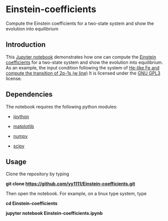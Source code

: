 # Einstein-coefficients
Compute the Einstein coefficients for a two-state system and show the evolution into equilibrium

## Introduction

This [Jupyter notebook](https://jupyter-notebook.readthedocs.io/en/stable/) demonstrates how one can compute the [Einstein coefficients](https://en.wikipedia.org/wiki/Einstein_coefficients) for a two-state system and show the evolution into equilibrium. As an example, the input condition following the system of [He-like Fe and compute the transition of 2p-1s (w line)](https://physics.nist.gov/cgi-bin/ASD/energy1.pl?encodedlist=XXT2&de=0&spectrum=Fe+He-like&submit=Retrieve+Data&units=1&format=0&output=0&page_size=15&multiplet_ordered=0&conf_out=on&term_out=on&level_out=on&unc_out=1&j_out=on&lande_out=on&perc_out=on&biblio=on&temp=)
It is licensed under the [GNU GPL3](https://www.gnu.org/licenses/gpl-3.0.en.html) license.

## Dependencies

The notebook requires the following python modules:

- [ipython](https://pypi.org/project/ipython/)

- [matplotlib](https://pypi.org/project/matplotlib/)

- [numpy](https://pypi.org/project/numpy/)

- [scipy](https://pypi.org/project/scipy/)

## Usage

Clone the repository by typing

**git clone https://github.com/yy1111/Einstein-coefficients.git**

Then open the notebook.  For example, on a linux type system, type

**cd Einstein-coefficients**

**jupyter notebook Einstein-coefficients.ipynb**


